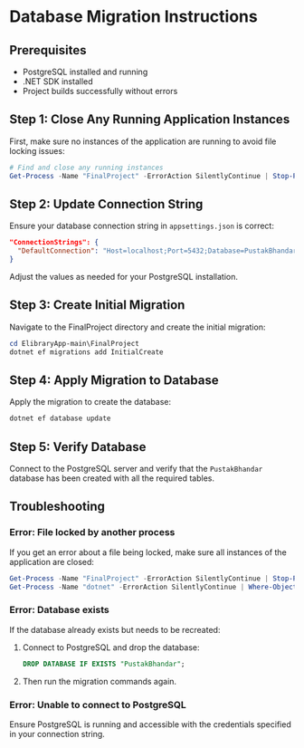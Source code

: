 # Database Migration Instructions

## Prerequisites
- PostgreSQL installed and running
- .NET SDK installed
- Project builds successfully without errors

## Step 1: Close Any Running Application Instances
First, make sure no instances of the application are running to avoid file locking issues:

```powershell
# Find and close any running instances
Get-Process -Name "FinalProject" -ErrorAction SilentlyContinue | Stop-Process -Force
```

## Step 2: Update Connection String
Ensure your database connection string in `appsettings.json` is correct:

```json
"ConnectionStrings": {
  "DefaultConnection": "Host=localhost;Port=5432;Database=PustakBhandar;Username=postgres;Password=sabin"
}
```

Adjust the values as needed for your PostgreSQL installation.

## Step 3: Create Initial Migration
Navigate to the FinalProject directory and create the initial migration:

```powershell
cd ElibraryApp-main\FinalProject
dotnet ef migrations add InitialCreate
```

## Step 4: Apply Migration to Database
Apply the migration to create the database:

```powershell
dotnet ef database update
```

## Step 5: Verify Database
Connect to the PostgreSQL server and verify that the `PustakBhandar` database has been created with all the required tables.

## Troubleshooting

### Error: File locked by another process
If you get an error about a file being locked, make sure all instances of the application are closed:

```powershell
Get-Process -Name "FinalProject" -ErrorAction SilentlyContinue | Stop-Process -Force
Get-Process -Name "dotnet" -ErrorAction SilentlyContinue | Where-Object { $_.MainModule.FileName -like "*FinalProject*" } | Stop-Process -Force
```

### Error: Database exists
If the database already exists but needs to be recreated:

1. Connect to PostgreSQL and drop the database:
   ```sql
   DROP DATABASE IF EXISTS "PustakBhandar";
   ```

2. Then run the migration commands again.

### Error: Unable to connect to PostgreSQL
Ensure PostgreSQL is running and accessible with the credentials specified in your connection string. 
